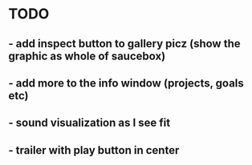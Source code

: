 # TODO

## - add inspect button to gallery picz (show the graphic as whole of saucebox)

## - add more to the info window (projects, goals etc)

## - sound visualization as I see fit

## - trailer with play button in center
